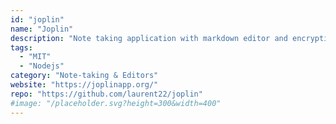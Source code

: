 ```yaml
---
id: "joplin"
name: "Joplin"
description: "Note taking application with markdown editor and encryption support for mobile and desktop platforms. Runs client-side and syncs through a self hosted Nextcloud instance or similar (alternative to Evernote)."
tags:
  - "MIT"
  - "Nodejs"
category: "Note-taking & Editors"
website: "https://joplinapp.org/"
repo: "https://github.com/laurent22/joplin"
#image: "/placeholder.svg?height=300&width=400"
---
```


